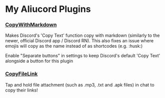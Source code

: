 # My Aliucord Plugins

### [CopyWithMarkdown](https://github.com/Halkiion/aliucord-plugins/raw/refs/heads/builds/CopyWithMarkdown.zip)
Makes Discord's 'Copy Text' function copy with markdown (similarly to the newer, official Discord app / Discord RN). This also fixes an issue where emojis will copy as the name instead of as shortcodes (e.g. :husk:)

Enable "Separate buttons" in settings to keep Discord's default 'Copy Text' alongside a button for this plugin

### [CopyFileLink](https://github.com/Halkiion/aliucord-plugins/raw/refs/heads/builds/CopyFileLink.zip)
Tap and hold file attachment (such as .mp3, .txt and .apk files) in chat to copy their links!
